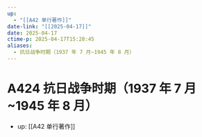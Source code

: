 ```yaml
---
up:
  - "[[A42 单行著作]]"
date-link: "[[2025-04-17]]"
date: 2025-04-17
ctime-p: 2025-04-17T15:28:45
aliases:
  - 抗日战争时期（1937 年 7 月~1945 年 8 月）
---
```


# A424 抗日战争时期（1937 年 7 月~1945 年 8 月）

- up: [[A42 单行著作]]
